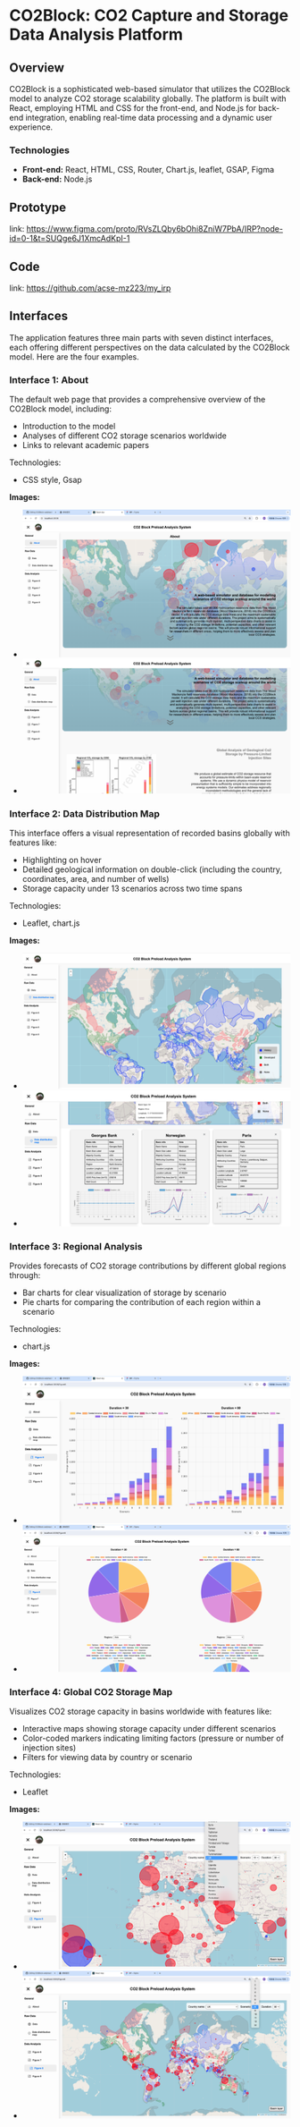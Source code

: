 
# CO2Block: CO2 Capture and Storage Data Analysis Platform

## Overview
CO2Block is a sophisticated web-based simulator that utilizes the CO2Block model to analyze CO2 storage scalability globally. The platform is built with React, employing HTML and CSS for the front-end, and Node.js for back-end integration, enabling real-time data processing and a dynamic user experience.

### Technologies
- **Front-end:** React, HTML, CSS, Router, Chart.js, leaflet, GSAP, Figma
- **Back-end:** Node.js

## Prototype
link: https://www.figma.com/proto/RVsZLQby6bOhi8ZniW7PbA/IRP?node-id=0-1&t=SUQge6J1XmcAdKpI-1

## Code
link: https://github.com/acse-mz223/my_irp

## Interfaces
The application features three main parts with seven distinct interfaces, each offering different perspectives on the data calculated by the CO2Block model. Here are the four examples.

### Interface 1: About
The default web page that provides a comprehensive overview of the CO2Block model, including:
- Introduction to the model
- Analyses of different CO2 storage scenarios worldwide
- Links to relevant academic papers
  
Technologies:
- CSS style, Gsap

**Images:**
- ![Hero Image](./figures/1.png) 
- ![Animation](./figures/2.png)

### Interface 2: Data Distribution Map
This interface offers a visual representation of recorded basins globally with features like:
- Highlighting on hover
- Detailed geological information on double-click (including the country, coordinates, area, and number of wells)
- Storage capacity under 13 scenarios across two time spans
  
Technologies:
- Leaflet, chart.js

**Images:**
- ![Hover Effect](./figures/3.png)
- ![Basin Block](./figures/4.png)

### Interface 3: Regional Analysis
Provides forecasts of CO2 storage contributions by different global regions through:
- Bar charts for clear visualization of storage by scenario
- Pie charts for comparing the contribution of each region within a scenario
  
Technologies:
- chart.js

**Images:**
- ![Bar Chart](./figures/5.png)
- ![Pie Chart](./figures/6.png)

### Interface 4: Global CO2 Storage Map
Visualizes CO2 storage capacity in basins worldwide with features like:
- Interactive maps showing storage capacity under different scenarios
- Color-coded markers indicating limiting factors (pressure or number of injection sites)
- Filters for viewing data by country or scenario
  
Technologies:
- Leaflet

**Images:**
- ![Map without Basins](./figures/7.png)
- ![Map with Basins](./figures/8.png)

